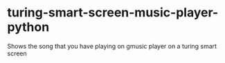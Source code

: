 # turing-smart-screen-music-player-python
Shows the song that you have playing on gmusic player on a turing smart screen
